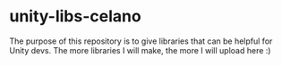 # unity-libs-celano
The purpose of this repository is to give libraries that can be helpful for Unity devs.
The more libraries I will make, the more I will upload here :)
